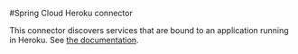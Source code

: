 #Spring Cloud Heroku connector

This connector discovers services that are bound to an application running in Heroku. See [the documentation](http://cloud.spring.io/spring-cloud-connectors/spring-cloud-heroku-connector.html).
